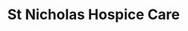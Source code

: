 ---
title: "St Nicholas Hospice Care"
url: /bury-st-edmunds/st-nicholas-hospice-care/
shop: charity
---